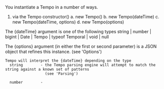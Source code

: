 You instantiate a Tempo in a number of ways.

1. via the Tempo constructor()
a. new Tempo()
b. new Tempo(dateTime)
c. new Tempo(dateTime, options)
d. new Tempo(options)

The {dateTime} argument is one of the following types
  string | number | bigint | Date | Tempo | typeof Temporal | void | null

The {options} argument (in either the first or second parameter) is a JSON object that refines this instance.
(see 'Options')

~~~~~~~~~~~~~~~
Tempo will interpret the {dateTime} depending on the type
  string        - the Tempo parsing engine will attempt to match the string against a known set of patterns
                  (see 'Parsing')

  number        - 